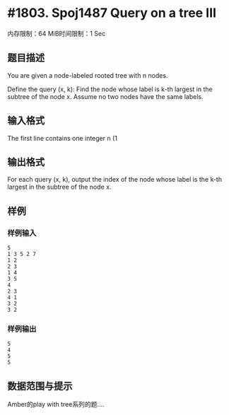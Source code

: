 # #1803. Spoj1487 Query on a tree III

内存限制：64 MiB时间限制：1 Sec

## 题目描述

You are given a node-labeled rooted tree with n nodes. 

Define the query (x, k): Find the node whose label is k-th largest in the subtree of the node x. Assume no two nodes have the same labels. 




## 输入格式

The first line contains one integer n (1 

## 输出格式


For each query (x, k), output the index of the node whose label is the k-th largest in the subtree of the node x. 

## 样例

### 样例输入

    
    5
    1 3 5 2 7
    1 2
    2 3
    1 4
    3 5
    4
    2 3
    4 1
    3 2
    3 2
    
    
    

### 样例输出

    
    
    5
    4
    5
    5
    
    
    
    
    
    

## 数据范围与提示


Amber的play with tree系列的题.... 
